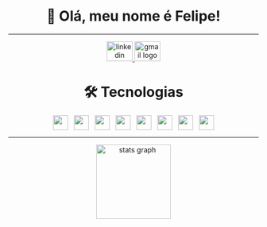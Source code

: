 <div align = "center">
  <h1>👋 Olá, meu nome é <strong>Felipe</strong>!</h1>
  <hr>
  <div align="center">
  <a href="https://www.linkedin.com/in/felipecostasiq" target="_blank">
  <img src="https://raw.githubusercontent.com/maurodesouza/profile-readme-generator/master/src/assets/icons/social/linkedin/default.svg" width="52" height="40" alt="linkedin logo" />
</a>
<a href="mailto:felipecostasiqu@gmail.com" target="_blank">
  <img src="https://raw.githubusercontent.com/maurodesouza/profile-readme-generator/master/src/assets/icons/social/gmail/default.svg" width="52" height="40" alt="gmail logo" />
</a>

</div>

###
</div>

<div align="center">
  <h1>🛠️ Tecnologias</h1>
  <div style="display: flex; flex-wrap: wrap; justify-content: center; gap: 12px;">
    <img src="https://skillicons.dev/icons?i=html" height="30" />
    <img src="https://skillicons.dev/icons?i=css" height="30"  />
    <img src="https://skillicons.dev/icons?i=javascript" height="30" />
    <img src="https://skillicons.dev/icons?i=nodejs" height="30" />
    <img src="https://skillicons.dev/icons?i=react" height="30"  />
    <img src="https://skillicons.dev/icons?i=dotnet" height="30"/>
    <img src="https://skillicons.dev/icons?i=unity" height="30"/>
    <img src="https://skillicons.dev/icons?i=git"  height="30"/>
  </div>
</div>
<hr>
<div align="center">
  <img src="https://github-readme-stats.vercel.app/api?username=FelipeCostaq&hide_title=false&hide_rank=false&show_icons=true&include_all_commits=true&count_private=true&disable_animations=false&theme=dracula&locale=en&hide_border=false&order=1" height="150" alt="stats graph"  />
</div>






